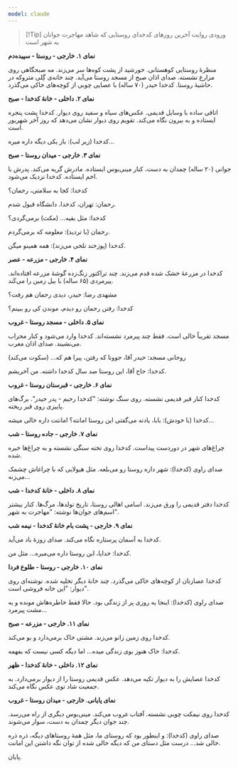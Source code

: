 ```yaml
---
model: claude
---
```


> [!Tip] ورودی
> روایت آخرین روزهای کدخدای روستایی که شاهد مهاجرت جوانان به شهر است

**نمای ۱. خارجی - روستا - سپیده‌دم**

منظرۀ روستایی کوهستانی. خورشید از پشت کوه‌ها سر می‌زند. مه صبحگاهی روی مزارع نشسته. صدای اذان صبح از مسجد روستا می‌آید. چند خانه‌ی گِلی متروکه در حاشیۀ روستا. کدخدا حیدر (۷۰ ساله) با عصایی چوبی از کوچه‌های خاکی می‌گذرد.

**نمای ۲. داخلی - خانۀ کدخدا - صبح**

اتاقی ساده با وسایل قدیمی. عکس‌های سیاه و سفید روی دیوار. کدخدا پشت پنجره ایستاده و به بیرون نگاه می‌کند. تقویم روی دیوار نشان می‌دهد که روز آخر شهریور است.

کدخدا (زیر لب): باز یکی دیگه داره میره...

**نمای ۳. خارجی - میدان روستا - صبح**

جوانی (۲۰ ساله) چمدان به دست، کنار مینی‌بوس ایستاده. مادرش گریه می‌کند. پدرش با اخم ایستاده. کدخدا نزدیک می‌شود.

کدخدا: کجا به سلامتی، رحمان؟

رحمان: تهران، کدخدا. دانشگاه قبول شدم.

کدخدا: مثل بقیه... (مکث) برمی‌گردی؟

رحمان (با تردید): معلومه که برمی‌گردم.

کدخدا (پوزخند تلخی می‌زند): همه همینو میگن.

**نمای ۴. خارجی - مزرعه - عصر**

کدخدا در مزرعۀ خشک شده قدم می‌زند. چند تراکتور زنگ‌زده گوشۀ مزرعه افتاده‌اند. پیرمردی (۶۵ ساله) با بیل زمین را می‌کَند.

مشهدی رضا: حیدر، دیدی رحمان هم رفت؟

کدخدا: رفتن رحمان رو دیدم، موندن کی رو ببینم؟

**نمای ۵. داخلی - مسجد روستا - غروب**

مسجد تقریباً خالی است. فقط چند پیرمرد نشسته‌اند. کدخدا وارد می‌شود و کنار محراب می‌نشیند. صدای اذان مغرب.

روحانی مسجد: حیدر آقا، جوونا که رفتن، پیرا هم که... (سکوت می‌کند)

کدخدا: حاج آقا، این روستا صد سال کدخدا داشته. من آخریشم.

**نمای ۶. خارجی - قبرستان روستا - غروب**

کدخدا کنار قبر قدیمی نشسته. روی سنگ نوشته: "کدخدا رحیم - پدر حیدر". برگ‌های پاییزی روی قبر ریخته.

کدخدا (با خودش): بابا، یادته می‌گفتی این روستا امانته؟ امانتت داره خالی میشه...

**نمای ۷. خارجی - جاده روستا - شب**

چراغ‌های شهر در دوردست پیداست. کدخدا روی تخته سنگی نشسته و به چراغ‌ها خیره شده.

صدای راوی (کدخدا): شهر داره روستا رو می‌بلعه. مثل هیولایی که با چراغاش چشمک می‌زنه...

**نمای ۸. داخلی - خانۀ کدخدا - شب**

کدخدا دفتر قدیمی را ورق می‌زند. اسامی اهالی روستا، تاریخ تولدها، مرگ‌ها. کنار بیشتر اسم‌های جوان‌ها نوشته: "مهاجرت به شهر".

**نمای ۹. خارجی - پشت بام خانۀ کدخدا - نیمه شب**

کدخدا به آسمان پرستاره نگاه می‌کند. صدای زوزۀ باد می‌آید.

کدخدا: خدایا، این روستا داره می‌میره... مثل من.

**نمای ۱۰. خارجی - روستا - طلوع فردا**

کدخدا عصازنان از کوچه‌های خاکی می‌گذرد. چند خانۀ دیگر تخلیه شده. نوشته‌ای روی دیوار: "این خانه فروشی است".

صدای راوی (کدخدا): اینجا یه روزی پر از زندگی بود. حالا فقط خاطره‌هاش مونده و یه مشت پیرمرد...

**نمای ۱۱. خارجی - مزرعه - صبح**

کدخدا روی زمین زانو می‌زند. مشتی خاک برمی‌دارد و بو می‌کند.

کدخدا: خاک هنوز بوی زندگی میده... اما دیگه کسی نیست که بفهمه.

**نمای ۱۲. داخلی - خانۀ کدخدا - ظهر**

کدخدا عصایش را به دیوار تکیه می‌دهد. عکس قدیمی روستا را از دیوار برمی‌دارد. به جمعیت شاد توی عکس نگاه می‌کند.

**نمای پایانی. خارجی - میدان روستا - غروب**

کدخدا روی نیمکت چوبی نشسته. آفتاب غروب می‌کند. مینی‌بوس دیگری از راه می‌رسد. چند جوان دیگر چمدان به دست، سوار می‌شوند.

صدای راوی (کدخدا): و اینطور بود که روستای ما، مثل همۀ روستاهای دیگه، ذره ذره خالی شد... درست مثل دستای من که دیگه خالی شده از توان نگه داشتن این امانت.

پایان.
